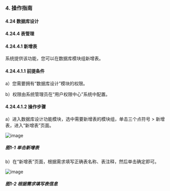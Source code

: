 ### 4. 操作指南

#### 4.24 数据库设计

#### 4.24.4 表管理

#### 4.24.4.1 新增表

系统提供该功能，您可以在数据库模块组新增表。

#### 4.24.4.1.1 前提条件

a）您需要拥有“数据库设计”模块的权限。

b）权限由系统管理员在“用户权限中心”系统中配置。

#### 4.24.4.1.2 操作步骤

a）进入数据库设计功能模块，选中需要新增表的模块组，单击三个点符号 > 新增表，进入“新增表”页面。

![image](https://user-images.githubusercontent.com/79617492/200530004-8d73bcb0-8815-4c8e-b5e3-0564789a41b9.png)

##### 图1-1 单击新增表

b）在“新增表”页面，根据需求填写正确表名称、表注释，然后单击确定即可。

![image](https://user-images.githubusercontent.com/79617492/200530056-6639295e-7365-4b91-b7fa-39ed4e874c68.png)

##### 图1-2 根据需求填写表信息
